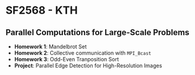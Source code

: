 # SF2568 - KTH

## Parallel Computations for Large-Scale Problems

- **Homework 1**: Mandelbrot Set
- **Homework 2**: Collective communication with `MPI_Bcast`
- **Homework 3**: Odd-Even Tranposition Sort
- **Project**: Parallel Edge Detection for High-Resolution Images